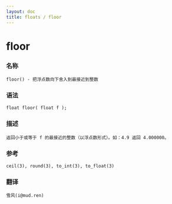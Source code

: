 ```yaml
---
layout: doc
title: floats / floor
---
```

# floor

### 名称

    floor() - 把浮点数向下舍入到最接近到整数

### 语法

    float floor( float f );

### 描述

    返回小于或等于 f 的最接近的整数（以浮点数形式）。如：4.9 返回 4.000000。

### 参考

    ceil(3), round(3), to_int(3), to_float(3)

### 翻译 ###

    雪风(i@mud.ren)
